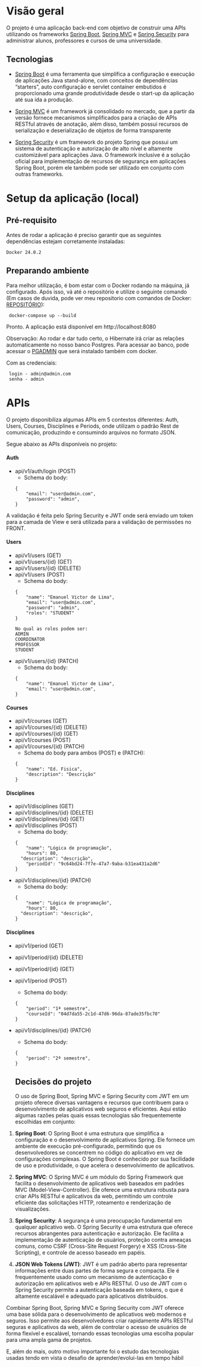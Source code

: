# Visão geral

O projeto é uma aplicação back-end com objetivo de construir uma APIs utilizando os frameworks [Spring Boot](https://projects.spring.io/spring-boot), [Spring MVC](https://docs.spring.io/spring/docs/current/spring-framework-reference/html/mvc.html) e [Spring Security](https://spring.io/projects/spring-security) 
para administrar alunos, professores e cursos de uma universidade.

## Tecnologias

- [Spring Boot](https://projects.spring.io/spring-boot) é uma ferramenta que simplifica a configuração e execução de aplicações Java stand-alone,  com conceitos de dependências “starters”, auto configuração e servlet container embutidos é proporcionado uma grande produtividade desde o start-up da aplicação até sua ida a produção.
 
- [Spring MVC](https://docs.spring.io/spring/docs/current/spring-framework-reference/html/mvc.html) é um framework já consolidado no mercado, que a partir da versão fornece mecanismos simplificados para a criação de APIs RESTful através de anotação, além disso, também possui recursos de serialização e deserialização de objetos de forma transparente 
 
- [Spring Security](https://spring.io/projects/spring-security) é um framework do projeto Spring que possui um sistema de autenticação e autorização de alto nível e altamente customizável para aplicações Java. O framework inclusive é a solução oficial para implementação de recursos de segurança em aplicações Spring Boot, porém ele também pode ser utilizado em conjunto com outras frameworks.

 
# Setup da aplicação (local)

## Pré-requisito

Antes de rodar a aplicação é preciso garantir que as seguintes dependências estejam corretamente instaladas:
```
Docker 24.0.2
```

## Preparando ambiente

Para melhor utilização, é bom estar com o Docker rodando na máquina, já configurado. Após isso, vá até o repositório e utilize o seguinte comando (Em casos de duvida, pode ver meu repositorio com comandos de Docker: [REPOSITÓRIO](https://github.com/Manelitu/docker-study)):

```
 docker-compose up --build
```

Pronto. A aplicação está disponível em http://localhost:8080

Observação: Ao rodar e dar tudo certo, o Hibernate irá criar as relações automaticamente no nosso banco Postgres.
Para acessar ao banco, pode acessar o [PGADMIN](http://localhost:16543/) que será instalado também com docker.

Com as credenciais:
```
 login - admin@admin.com
 senha - admin
```

# APIs

O projeto disponibiliza algumas APIs em 5 contextos diferentes: Auth, Users, Courses, Disciplines e Periods, onde utilizam o padrão Rest de comunicação, produzindo e consumindo arquivos no formato JSON.

Segue abaixo as APIs disponíveis no projeto:

#### Auth
 - api/v1/auth/login (POST)
     - Schema do body:
    ```
    {
    	"email": "user@admin.com",
    	"password": "admin",
    }
  A validação é feita pelo Spring Security e JWT onde será enviado um token para a camada de View e será utilizada para a validação de permissões no FRONT.
  
#### Users

 - api/v1/users (GET) 
 - api/v1/users/{id} (GET)
 - api/v1/users/{id} (DELETE)
 - api/v1/users (POST)
     - Schema do body:
    ```
    {
    	"name": "Emanuel Victor de Lima",
    	"email": "user@admin.com",
    	"password": "admin",
    	"roles": "STUDENT"
    }

    No qual as roles podem ser:
    ADMIN
    COORDINATOR
    PROFESSOR
    STUDENT
    ```
  - api/v1/users/{id} (PATCH)
     -  Schema do body:
    ```
    {
    	"name": "Emanuel Victor de Lima",
    	"email": "user@admin.com",
    }
    ```

#### Courses

  - api/v1/courses (GET)
  - api/v1/courses/{id} (DELETE)
  - api/v1/courses/{id} (GET)
  - api/v1/courses (POST)
  - api/v1/courses/{id} (PATCH)
     -  Schema do body para ambos (POST) e (PATCH):
    ```
    {
    	"name": "Ed. Fisica",
    	"description": "Descrição"
    }
    ```
 
 #### Disciplines

  - api/v1/disciplines (GET)
  - api/v1/disciplines/{id} (DELETE)
  - api/v1/disciplines/{id} (GET)
  - api/v1/disciplines (POST)
     -  Schema do body:
    ```
    {
    	"name": "Lógica de programação",
    	"hours": 80,
      "description": "descrição",
    	"periodId": "9c64bd24-7f7e-47a7-9aba-b31ea431a2d6"
    }
    ```            
  - api/v1/disciplines/{id} (PATCH)
     -  Schema do body:
    ```
    {
    	"name": "Lógica de programação",
    	"hours": 80,
      "description": "descrição",
    }
    ```
    
 #### Disciplines

  - api/v1/period (GET)
  - api/v1/period/{id} (DELETE)
  - api/v1/period/{id} (GET)
  - api/v1/period (POST)
     -  Schema do body:
    ```
    {
    	"period": "1ª semestre",
    	"courseId": "04d7da55-2c1d-47d6-96da-87ade35fbc70"
    }
    ```            
  - api/v1/disciplines/{id} (PATCH)
     -  Schema do body:
    ```
    {
    	"period": "2ª semestre",
    }
    ```


    ## Decisões do projeto

    O uso de Spring Boot, Spring MVC e Spring Security com JWT em um projeto oferece diversas vantagens e recursos que contribuem para o desenvolvimento de aplicativos web seguros e eficientes. Aqui estão algumas razões pelas quais essas tecnologias são frequentemente escolhidas em conjunto:

1. **Spring Boot**: O Spring Boot é uma estrutura que simplifica a configuração e o desenvolvimento de aplicativos Spring. Ele fornece um ambiente de execução pré-configurado, permitindo que os desenvolvedores se concentrem no código do aplicativo em vez de configurações complexas. O Spring Boot é conhecido por sua facilidade de uso e produtividade, o que acelera o desenvolvimento de aplicativos.

2. **Spring MVC**: O Spring MVC é um módulo do Spring Framework que facilita o desenvolvimento de aplicativos web baseados em padrões MVC (Model-View-Controller). Ele oferece uma estrutura robusta para criar APIs RESTful e aplicativos da web, permitindo um controle eficiente das solicitações HTTP, roteamento e renderização de visualizações.

3. **Spring Security**: A segurança é uma preocupação fundamental em qualquer aplicativo web. O Spring Security é uma estrutura que oferece recursos abrangentes para autenticação e autorização. Ele facilita a implementação de autenticação de usuários, proteção contra ameaças comuns, como CSRF (Cross-Site Request Forgery) e XSS (Cross-Site Scripting), e controle de acesso baseado em papéis.

4. **JSON Web Tokens (JWT)**: JWT é um padrão aberto para representar informações entre duas partes de forma segura e compacta. Ele é frequentemente usado como um mecanismo de autenticação e autorização em aplicativos web e APIs RESTful. O uso de JWT com o Spring Security permite a autenticação baseada em tokens, o que é altamente escalável e adequado para aplicativos distribuídos.

Combinar Spring Boot, Spring MVC e Spring Security com JWT oferece uma base sólida para o desenvolvimento de aplicativos web modernos e seguros. Isso permite aos desenvolvedores criar rapidamente APIs RESTful seguras e aplicativos da web, além de controlar o acesso de usuários de forma flexível e escalável, tornando essas tecnologias uma escolha popular para uma ampla gama de projetos.

E, além do mais, outro motivo importante foi o estudo das tecnologias usadas tendo em vista o desafio de aprender/evolui-las em tempo hábil
    
